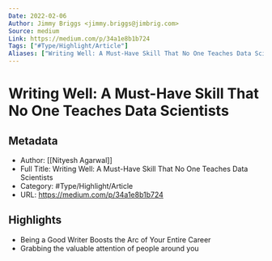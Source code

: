 ```yaml
---
Date: 2022-02-06
Author: Jimmy Briggs <jimmy.briggs@jimbrig.com>
Source: medium
Link: https://medium.com/p/34a1e8b1b724
Tags: ["#Type/Highlight/Article"]
Aliases: ["Writing Well: A Must-Have Skill That No One Teaches Data Scientists", "Writing Well: A Must-Have Skill That No One Teaches Data Scientists"]
---
```

# Writing Well: A Must-Have Skill That No One Teaches Data Scientists

## Metadata
- Author: [[Nityesh Agarwal]]
- Full Title: Writing Well: A Must-Have Skill That No One Teaches Data Scientists
- Category: #Type/Highlight/Article
- URL: https://medium.com/p/34a1e8b1b724

## Highlights
- Being a Good Writer Boosts the Arc of Your Entire Career
- Grabbing the valuable attention of people around you
